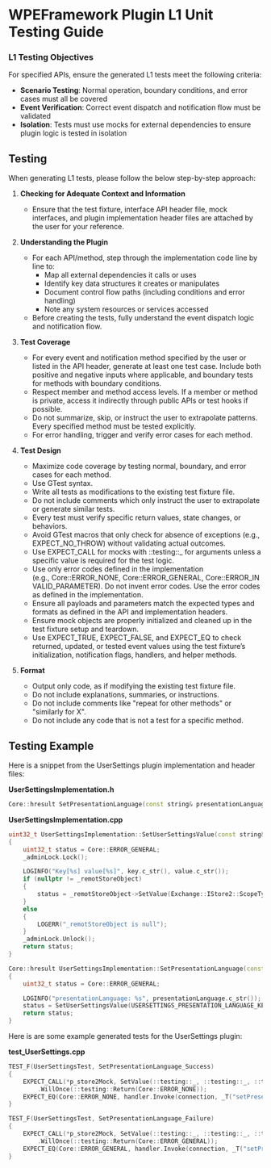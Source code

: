 # WPEFramework Plugin L1 Unit Testing Guide

### L1 Testing Objectives

For specified APIs, ensure the generated L1 tests meet the following criteria:
- **Scenario Testing**: Normal operation, boundary conditions, and error cases must all be covered
- **Event Verification**: Correct event dispatch and notification flow must be validated
- **Isolation**: Tests must use mocks for external dependencies to ensure plugin logic is tested in isolation

## Testing
When generating L1 tests, please follow the below step-by-step approach:

1. **Checking for Adequate Context and Information**
    - Ensure that the test fixture, interface API header file, mock interfaces, and plugin implementation header files are attached by the user for your reference.

2. **Understanding the Plugin**
    - For each API/method, step through the implementation code line by line to:
        - Map all external dependencies it calls or uses
        - Identify key data structures it creates or manipulates
        - Document control flow paths (including conditions and error handling)
        - Note any system resources or services accessed
    - Before creating the tests, fully understand the event dispatch logic and notification flow.

3. **Test Coverage**
    - For every event and notification method specified by the user or listed in the API header, generate at least one test case. Include both positive and negative inputs where applicable, and boundary tests for methods with boundary conditions.
    - Respect member and method access levels. If a member or method is private, access it indirectly through public APIs or test hooks if possible.
    - Do not summarize, skip, or instruct the user to extrapolate patterns. Every specified method must be tested explicitly.
    - For error handling, trigger and verify error cases for each method.

4. **Test Design**
    - Maximize code coverage by testing normal, boundary, and error cases for each method.
    - Use GTest syntax.
    - Write all tests as modifications to the existing test fixture file.
    - Do not include comments which only instruct the user to extrapolate or generate similar tests.
    - Every test must verify specific return values, state changes, or behaviors. 
    - Avoid GTest macros that only check for absence of exceptions (e.g., EXPECT_NO_THROW) without validating actual outcomes.
    - Use EXPECT_CALL for mocks with ::testing::_ for arguments unless a specific value is required for the test logic.
    - Use only error codes defined in the implementation (e.g., Core::ERROR_NONE, Core::ERROR_GENERAL, Core::ERROR_INVALID_PARAMETER). Do not invent error codes. Use the error codes as defined in the implementation.
    - Ensure all payloads and parameters match the expected types and formats as defined in the API and implementation headers.
    - Ensure mock objects are properly initialized and cleaned up in the test fixture setup and teardown.
    - Use EXPECT_TRUE, EXPECT_FALSE, and EXPECT_EQ to check returned, updated, or tested event values using the test fixture’s initialization, notification flags, handlers, and helper methods.

5. **Format**
    - Output only code, as if modifying the existing test fixture file.
    - Do not include explanations, summaries, or instructions.
    - Do not include comments like "repeat for other methods" or "similarly for X".
    - Do not include any code that is not a test for a specific method.

## Testing Example
Here is a snippet from the UserSettings plugin implementation and header files:

**UserSettingsImplementation.h**
```cpp
Core::hresult SetPresentationLanguage(const string& presentationLanguage) override;
```

**UserSettingsImplementation.cpp**
```cpp
uint32_t UserSettingsImplementation::SetUserSettingsValue(const string& key, const string& value)
{
    uint32_t status = Core::ERROR_GENERAL;
    _adminLock.Lock();

    LOGINFO("Key[%s] value[%s]", key.c_str(), value.c_str());
    if (nullptr != _remotStoreObject)
    {
        status = _remotStoreObject->SetValue(Exchange::IStore2::ScopeType::DEVICE, USERSETTINGS_NAMESPACE, key, value, 0);
    }
    else
    {
        LOGERR("_remotStoreObject is null");
    }
    _adminLock.Unlock();
    return status;
}

Core::hresult UserSettingsImplementation::SetPresentationLanguage(const string& presentationLanguage)
{
    uint32_t status = Core::ERROR_GENERAL;

    LOGINFO("presentationLanguage: %s", presentationLanguage.c_str());
    status = SetUserSettingsValue(USERSETTINGS_PRESENTATION_LANGUAGE_KEY, presentationLanguage);
    return status;
}
```

Here is are some example generated tests for the UserSettings plugin:

**test_UserSettings.cpp**
```cpp
TEST_F(UserSettingsTest, SetPresentationLanguage_Success)
{
    EXPECT_CALL(*p_store2Mock, SetValue(::testing::_, ::testing::_, ::testing::_, ::testing::_, ::testing::_))
        .WillOnce(::testing::Return(Core::ERROR_NONE));
    EXPECT_EQ(Core::ERROR_NONE, handler.Invoke(connection, _T("setPresentationLanguage"), _T("{\"presentationLanguage\": \"en-US\"}"), response));
}

TEST_F(UserSettingsTest, SetPresentationLanguage_Failure)
{
    EXPECT_CALL(*p_store2Mock, SetValue(::testing::_, ::testing::_, ::testing::_, ::testing::_, ::testing::_))
        .WillOnce(::testing::Return(Core::ERROR_GENERAL));
    EXPECT_EQ(Core::ERROR_GENERAL, handler.Invoke(connection, _T("setPresentationLanguage"), _T("{\"presentationLanguage\": \"en-US\"}"), response));
}
```
